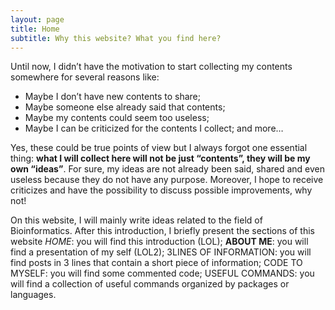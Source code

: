 ```yaml
---
layout: page
title: Home
subtitle: Why this website? What you find here?
---
```


Until now, I didn’t have the motivation to start collecting my contents somewhere for several reasons like:
- Maybe I don’t have new contents to share;
- Maybe someone else already said that contents;
- Maybe my contents could seem too useless;
- Maybe I can be criticized for the contents I collect;
and more…

Yes, these could be true points of view but I always forgot one essential thing: **what I will collect here will not be just “contents”, they will be my own “ideas”**.
For sure, my ideas are not already been said, shared and even useless because they do not have any purpose. Moreover, I hope to receive criticizes and have the possibility to discuss possible improvements, why not!

On this website, I will mainly write ideas related to the field of Bioinformatics.
After this introduction, I briefly present the sections of this website
*HOME*: you will find this introduction (LOL);
**ABOUT ME**: you will find a presentation of my self (LOL2);
3LINES OF INFORMATION: you will find posts in 3 lines that contain a short piece of information;
CODE TO MYSELF: you will find some commented code;
USEFUL COMMANDS: you will find a collection of useful commands organized by packages or languages.

